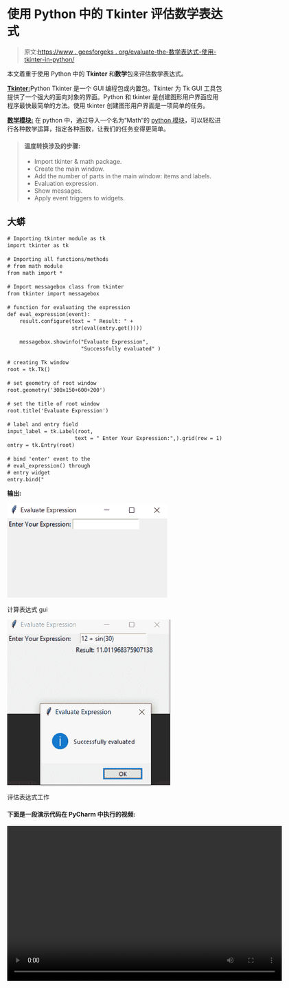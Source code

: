 # 使用 Python 中的 Tkinter 评估数学表达式

> 原文:[https://www . geesforgeks . org/evaluate-the-数学表达式-使用-tkinter-in-python/](https://www.geeksforgeeks.org/evaluate-the-mathematical-expressions-using-tkinter-in-python/)

本文着重于使用 Python 中的 **Tkinter** 和**数学**包来评估数学表达式。

[**Tkinter:**](https://www.geeksforgeeks.org/python-gui-tkinter/)Python Tkinter 是一个 GUI 编程包或内置包。Tkinter 为 Tk GUI 工具包提供了一个强大的面向对象的界面。Python 和 tkinter 是创建图形用户界面应用程序最快最简单的方法。使用 tkinter 创建图形用户界面是一项简单的任务。

[**数学模块:**](https://www.geeksforgeeks.org/mathematical-functions-python-set-1-numeric-functions/) 在 python 中，通过导入一个名为“Math”的 [python 模块](https://www.geeksforgeeks.org/python-modules/)，可以轻松进行各种数学运算，指定各种函数，让我们的任务变得更简单。

> #### **温度转换涉及的步骤:**
> 
> *   Import tkinter & math package.
> *   Create the main window.
> *   Add the number of parts in the main window: items and labels.
> *   Evaluation expression.
> *   Show messages.
> *   Apply event triggers to widgets.

## 大蟒

```
# Importing tkinter module as tk
import tkinter as tk

# Importing all functions/methods
# from math module
from math import *

# Import messagebox class from tkinter
from tkinter import messagebox

# function for evaluating the expression
def eval_expression(event):
    result.configure(text = " Result: " +
                     str(eval(entry.get())))

    messagebox.showinfo("Evaluate Expression",
                        "Successfully evaluated" )

# creating Tk window
root = tk.Tk()

# set geometry of root window
root.geometry('300x150+600+200')

# set the title of root window
root.title('Evaluate Expression')

# label and entry field
input_label = tk.Label(root,
                      text = " Enter Your Expression:",).grid(row = 1)
entry = tk.Entry(root)

# bind 'enter' event to the
# eval_expression() through
# entry widget
entry.bind("
```

**输出:**

![Evaluate expression gui](img/e43f669e005fa0c5a01fbd03ee40ed54.png)

计算表达式 gui

![Evaluate expression working](img/b21bb380a07e16473a7675383fdf0559.png)

评估表达式工作

#### 下面是一段演示代码在 PyCharm 中执行的视频:

<video class="wp-video-shortcode" id="video-435365-1" width="640" height="360" preload="metadata" controls=""><source type="video/mp4" src="https://media.geeksforgeeks.org/wp-content/uploads/20200618210036/mini-evaluate12.mp4?_=1">[https://media.geeksforgeeks.org/wp-content/uploads/20200618210036/mini-evaluate12.mp4](https://media.geeksforgeeks.org/wp-content/uploads/20200618210036/mini-evaluate12.mp4)</video>